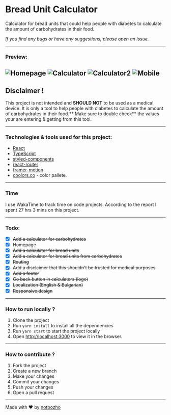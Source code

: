 # Bread Unit Calculator
Calculator for bread units that could help people with diabetes to calculate the amount of carbohydrates in their food.

_If you find any bugs or have any suggestions, please open an issue._

---

### Preview:

![Homepage](https://i.imgur.com/DJj7LJN.png)
![Calculator](https://i.imgur.com/JqJmYHq.png)
![Calculator2](https://i.imgur.com/XzvDCXX.png)
![Mobile](https://i.imgur.com/tf0mnpI.png)
---

## Disclaimer !

This project is not intended and **SHOULD NOT** to be used as a medical device. It is only a tool to help people with diabetes to calculate the amount of carbohydrates in their food.** Make sure to double check** the values your are entering & getting from this tool.

---

### Technologies & tools used for this project:

- [React](https://reactjs.org/)
- [TypeScript](https://www.typescriptlang.org/)
- [styled-components](https://styled-components.com/)
- [react-router](https://reactrouter.com/)
- [framer-motion](https://www.framer.com/motion/)
- [coolors.co](https://coolors.co/palette/f8f9fa-e9ecef-dee2e6-ced4da-a4adb6-6c757d-4a5159-2e3338-121517) - color pallete.

---

###  Time

I use WakaTime to track time on code projects. According to the report I spent 27 hrs 3 mins on this project.

---

### Todo:

- [x] ~~Add a calculator for carbohydrates~~
- [x] ~~Homepage~~
- [x] ~~Add a calculator for bread units~~
- [x] ~~Add a calculator for bread units from carbohydrates~~
- [x] ~~Routing~~
- [x] ~~Add a disclaimer that this shouldn't be trusted for medical purposes~~
- [x] ~~Add a footer~~
- [x] ~~Go back button in calculators (logo)~~
- [x] ~~Localization (English & Bulgarian)~~
- [x] ~~Responsive design~~

---

### How to run locally ?

1. Clone the project
2. Run `yarn install` to install all the dependencies
3. Run `yarn start` to start the project locally
4. Open [http://localhost:3000](http://localhost:3000) to view it in the browser.

---

### How to contribute ?

1. Fork the project
2. Create a new branch
3. Make your changes
4. Commit your changes
5. Push your changes
6. Open a pull request

---

Made with ❤️ by [notbozho](https://github.com/notbozho)
